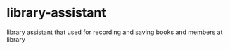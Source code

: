 # library-assistant
library assistant that used for recording and saving books and members at library
